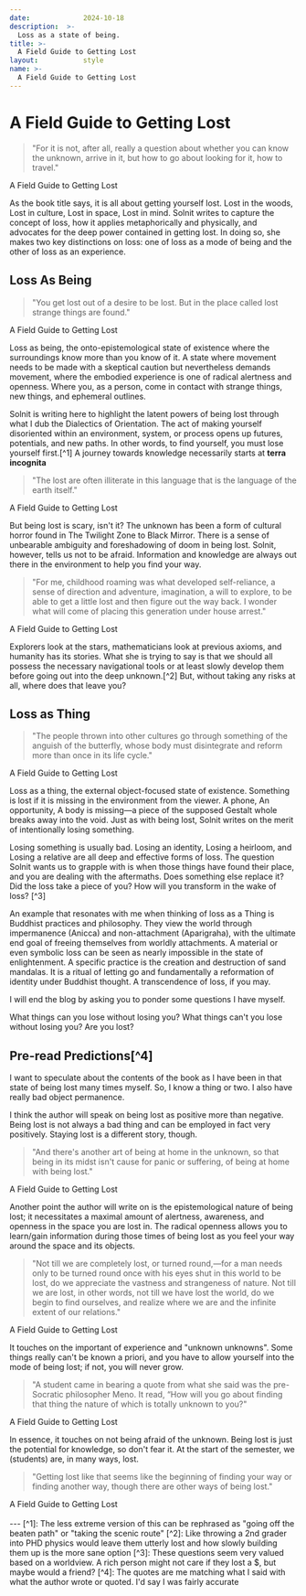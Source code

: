 ```yaml
---
date:             2024-10-18
description:  >-
  Loss as a state of being.
title: >-
  A Field Guide to Getting Lost
layout:           style
name: >-
  A Field Guide to Getting Lost
---
```


# A Field Guide to Getting Lost

> "For it is not, after all, really a question about whether you can know the unknown, arrive in it, but how to go about looking for it, how to travel."
<figcaption class="blockquote-footer">A Field Guide to Getting Lost</figcaption>

As the book title says, it is all about getting yourself lost. Lost in the woods, Lost in culture, Lost in space, Lost in mind. Solnit writes to capture the concept of loss, how it applies metaphorically and physically, and advocates for the deep power contained in getting lost. In doing so, she makes two key distinctions on loss: one of loss as a mode of being and the other of loss as an experience.

## Loss As Being

> "You get lost out of a desire to be lost. But in the place called lost strange things are found."
<figcaption class="blockquote-footer">A Field Guide to Getting Lost</figcaption>

Loss as being, the onto-epistemological state of existence where the surroundings know more than you know of it. A state where movement needs to be made with a skeptical caution but nevertheless demands movement, where the embodied experience is one of radical alertness and openness. Where you, as a person, come in contact with strange things, new things, and ephemeral outlines.

Solnit is writing here to highlight the latent powers of being lost through what I dub the Dialectics of Orientation. The act of making yourself disoriented within an environment, system, or process opens up futures, potentials, and new paths. In other words, to find yourself, you must lose yourself first.[^1] A journey towards knowledge necessarily starts at **terra incognita**

> "The lost are often illiterate in this language that is the language of the earth itself."
<figcaption class="blockquote-footer">A Field Guide to Getting Lost</figcaption>

But being lost is scary, isn't it? The unknown has been a form of cultural horror found in The Twilight Zone to Black Mirror. There is a sense of unbearable ambiguity and foreshadowing of doom in being lost. Solnit, however, tells us not to be afraid. Information and knowledge are always out there in the environment to help you find your way.

> "For me, childhood roaming was what developed self-reliance, a sense of direction and adventure, imagination, a will to explore, to be able to get a little lost and then figure out the way back. I wonder what will come of placing this generation under house arrest."
<figcaption class="blockquote-footer">A Field Guide to Getting Lost</figcaption>

Explorers look at the stars, mathematicians look at previous axioms, and humanity has its stories. What she is trying to say is that we should all possess the necessary navigational tools or at least slowly develop them before going out into the deep unknown.[^2] But, without taking any risks at all, where does that leave you?

## Loss as Thing

> "The people thrown into other cultures go through something of the anguish of the butterfly, whose body must disintegrate and reform more than once in its life cycle."
<figcaption class="blockquote-footer">A Field Guide to Getting Lost</figcaption>

Loss as a thing, the external object-focused state of existence. Something is lost if it is missing in the environment from the viewer. A phone, An opportunity, A body is missing—a piece of the supposed Gestalt whole breaks away into the void. Just as with being lost, Solnit writes on the merit of intentionally losing something.

Losing something is usually bad. Losing an identity, Losing a heirloom, and Losing a relative are all deep and effective forms of loss. The question Solnit wants us to grapple with is when those things have found their place, and you are dealing with the aftermaths. Does something else replace it? Did the loss take a piece of you? How will you transform in the wake of loss? [^3]

An example that resonates with me when thinking of loss as a Thing is Buddhist practices and philosophy. They view the world through impermanence (Anicca) and non-attachment (Aparigraha), with the ultimate end goal of freeing themselves from worldly attachments. A material or even symbolic loss can be seen as nearly impossible in the state of enlightenment. A specific practice is the creation and destruction of sand mandalas. It is a ritual of letting go and fundamentally a reformation of identity under Buddhist thought. A transcendence of loss, if you may.

I will end the blog by asking you to ponder some questions I have myself.

What things can you lose without losing you?
What things can't you lose without losing you?
Are you lost?

## Pre-read Predictions[^4]

I want to speculate about the contents of the book as I have been in that state of being lost many times myself. So, I know a thing or two. I also have really bad object permanence.

I think the author will speak on being lost as positive more than negative. Being lost is not always a bad thing and can be employed in fact very positively. Staying lost is a different story, though.

> "And there's another art of being at home in the unknown, so that being in its midst isn't cause for panic or suffering, of being at home with being lost."
<figcaption class="blockquote-footer">A Field Guide to Getting Lost</figcaption>

Another point the author will write on is the epistemological nature of being lost; it necessitates a maximal amount of alertness, awareness, and openness in the space you are lost in. The radical openness allows you to learn/gain information during those times of being lost as you feel your way around the space and its objects.

> "Not till we are completely lost, or turned round,—for a man needs only to be turned round once with his eyes shut in this world to be lost, do we appreciate the vastness and strangeness of nature. Not till we are lost, in other words, not till we have lost the world, do we begin to find ourselves, and realize where we are and the infinite extent of our relations."
<figcaption class="blockquote-footer">A Field Guide to Getting Lost</figcaption>

It touches on the important of experience and "unknown unknowns". Some things really can't be known a priori, and you have to allow yourself into the mode of being lost; if not, you will never grow.

> "A student came in bearing a quote from what she said was the pre-Socratic philosopher Meno. It read, “How will you go about finding that thing the nature of which is totally unknown to you?"
<figcaption class="blockquote-footer">A Field Guide to Getting Lost</figcaption>

In essence, it touches on not being afraid of the unknown. Being lost is just the potential for knowledge, so don't fear it. At the start of the semester, we (students) are, in many ways, lost.

> "Getting lost like that seems like the beginning of finding your way or finding another way, though there are other ways of being lost."
<figcaption class="blockquote-footer">A Field Guide to Getting Lost</figcaption>

<br/>
---
[^1]: The less extreme version of this can be rephrased as "going off the beaten path" or "taking the scenic route"
[^2]: Like throwing a 2nd grader into PHD physics would leave them utterly lost and how slowly building them up is the more sane option
[^3]: These questions seem very valued based on a worldview. A rich person might not care if they lost a $, but maybe would a friend?
[^4]: The quotes are me matching what I said with what the author wrote or quoted. I'd say I was fairly accurate
